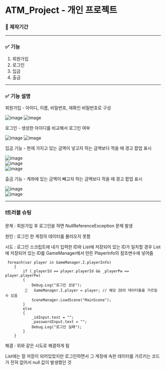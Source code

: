 # ATM_Project - 개인 프로젝트
 
### 📆 제작기간 

----

### ✅ 기능

1. 회원가입
2. 로그인
3. 입금
4. 출금

----

### ✅ 기능 설명


회원가입 - 아이디, 이름, 비밀번호, 재확인 비밀번호로 구성 

![image](https://github.com/leeseohyun02/Raindrop/assets/78461967/a438f6a8-94b1-47ea-90c5-3e4019373a1b)
![image](https://github.com/leeseohyun02/Raindrop/assets/78461967/165e7834-8a15-4342-8d79-bfcfd4739b46)

로그인 - 생성한 아이디를 비교해서 로그인 여부  

![image](https://github.com/leeseohyun02/Raindrop/assets/78461967/8092c428-649b-4e9c-89ad-eaecfd3b9d75)
![image](https://github.com/leeseohyun02/Raindrop/assets/78461967/9005dfe8-4aef-447e-a958-76954516bf2e)


입금 기능 - 현재 가지고 있는 금액이 넣고자 하는 금액보다 적을 때 경고 팝업 표시 

![image](https://github.com/leeseohyun02/Raindrop/assets/78461967/4fad96e1-8d29-4763-a4bc-6ae816715176)  
![image](https://github.com/leeseohyun02/Raindrop/assets/78461967/66c9db14-e911-44ce-a84f-6968f19ba62b)  
![image](https://github.com/leeseohyun02/Raindrop/assets/78461967/c2166487-d4f8-4715-9a16-115f1dccdcc6)


출금 기능 - 계좌에 있는 금액이 빼고자 하는 금액보다 적을 때 경고 팝업 표시   

![image](https://github.com/leeseohyun02/Raindrop/assets/78461967/c9fdb3a5-a4f1-4436-85bf-02d5373d9a81)  
![image](https://github.com/leeseohyun02/Raindrop/assets/78461967/a0ed1a31-ac7e-47be-a967-7bbeb13e4fc5)


----

### ❗트러블 슈팅

문제 : 회원가입 후 로그인을 하면 NullReferenceException 문제 발생

원인 : 로그인 한 계정의 데이터를 불러오지 못함

시도 : 로그인 스크립트에 내가 입력한 ID와 List에 저장되어 있는 ID가 일치할 경우 List에 저장되어 있는 ID를 GameManager에서 만든 PlayerInfo의 참조변수에 넣어줌    

```
 foreach(var player in GameManager.I.playerInfo)
    {
        if (_playerId == player.playerId && _playerPw == player.playerPw)
        {
            Debug.Log("로그인 성공");
         📌   GameManager.I.player = player; // 해당 ID의 데이터들을 가르킬 수 있음
            SceneManager.LoadScene("MainScene");
        }
        else
        {
            _idInput.text = "";
            _passwordInput.text = "";
            Debug.Log("로그인 실패");
        }
    } 
```


해결 : 위와 같은 시도로 해결하게 됨  

List에는 잘 저장이 되어있었지만 로그인하면서 그 계정에 속한 데이터를 가르키는 코드가 전혀 없어서 null 값이 발생했던 것





   
